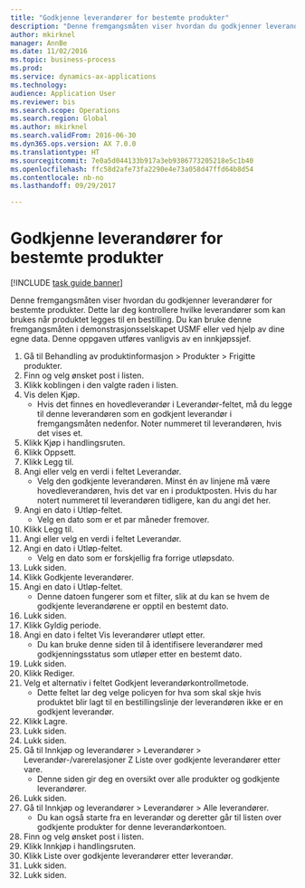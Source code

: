 ```yaml
--- 
title: "Godkjenne leverandører for bestemte produkter"
description: "Denne fremgangsmåten viser hvordan du godkjenner leverandører for bestemte produkter."
author: mkirknel
manager: AnnBe
ms.date: 11/02/2016
ms.topic: business-process
ms.prod: 
ms.service: dynamics-ax-applications
ms.technology: 
audience: Application User
ms.reviewer: bis
ms.search.scope: Operations
ms.search.region: Global
ms.author: mkirknel
ms.search.validFrom: 2016-06-30
ms.dyn365.ops.version: AX 7.0.0
ms.translationtype: HT
ms.sourcegitcommit: 7e0a5d044133b917a3eb9386773205218e5c1b40
ms.openlocfilehash: ffc58d2afe73fa2290e4e73a058d47ffd64b8d54
ms.contentlocale: nb-no
ms.lasthandoff: 09/29/2017

---
```

# <a name="approve-vendors-for-specific-products"></a>Godkjenne leverandører for bestemte produkter

[!INCLUDE [task guide banner](../../includes/task-guide-banner.md)]

Denne fremgangsmåten viser hvordan du godkjenner leverandører for bestemte produkter. Dette lar deg kontrollere hvilke leverandører som kan brukes når produktet legges til en bestilling. Du kan bruke denne fremgangsmåten i demonstrasjonsselskapet USMF eller ved hjelp av dine egne data. Denne oppgaven utføres vanligvis av en innkjøpssjef.

1. Gå til Behandling av produktinformasjon > Produkter > Frigitte produkter.
2. Finn og velg ønsket post i listen.
3. Klikk koblingen i den valgte raden i listen.
4. Vis delen Kjøp.
    * Hvis det finnes en hovedleverandør i Leverandør-feltet, må du legge til denne leverandøren som en godkjent leverandør i fremgangsmåten nedenfor. Noter nummeret til leverandøren, hvis det vises et.  
5. Klikk Kjøp i handlingsruten.
6. Klikk Oppsett.
7. Klikk Legg til.
8. Angi eller velg en verdi i feltet Leverandør.
    * Velg den godkjente leverandøren. Minst én av linjene må være hovedleverandøren, hvis det var en i produktposten. Hvis du har notert nummeret til leverandøren tidligere, kan du angi det her.  
9. Angi en dato i Utløp-feltet.
    * Velg en dato som er et par måneder fremover.  
10. Klikk Legg til.
11. Angi eller velg en verdi i feltet Leverandør.
12. Angi en dato i Utløp-feltet.
    * Velg en dato som er forskjellig fra forrige utløpsdato.  
13. Lukk siden.
14. Klikk Godkjente leverandører.
15. Angi en dato i Utløp-feltet.
    * Denne datoen fungerer som et filter, slik at du kan se hvem de godkjente leverandørene er opptil en bestemt dato.  
16. Lukk siden.
17. Klikk Gyldig periode.
18. Angi en dato i feltet Vis leverandører utløpt etter.
    * Du kan bruke denne siden til å identifisere leverandører med godkjenningsstatus som utløper etter en bestemt dato.  
19. Lukk siden.
20. Klikk Rediger.
21. Velg et alternativ i feltet Godkjent leverandørkontrollmetode.
    * Dette feltet lar deg velge policyen for hva som skal skje hvis produktet blir lagt til en bestillingslinje der leverandøren ikke er en godkjent leverandør.  
22. Klikk Lagre.
23. Lukk siden.
24. Lukk siden.
25. Gå til Innkjøp og leverandører > Leverandører > Leverandør-/varerelasjoner Z Liste over godkjente leverandører etter vare.
    * Denne siden gir deg en oversikt over alle produkter og godkjente leverandører.  
26. Lukk siden.
27. Gå til Innkjøp og leverandører > Leverandører > Alle leverandører.
    * Du kan også starte fra en leverandør og deretter går til listen over godkjente produkter for denne leverandørkontoen.  
28. Finn og velg ønsket post i listen.
29. Klikk Innkjøp i handlingsruten.
30. Klikk Liste over godkjente leverandører etter leverandør.
31. Lukk siden.
32. Lukk siden.


